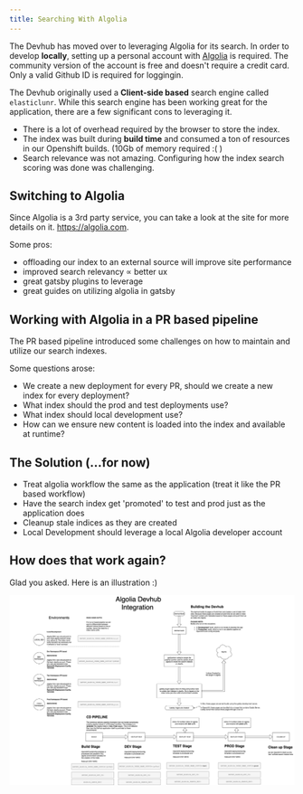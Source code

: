 ```yaml
---
title: Searching With Algolia
---
```

<!-- Please note the above frontmatter is just incase we would want to 'host' this document as a site
in gatsby -->

The Devhub has moved over to leveraging Algolia for its search. In order to develop __locally__, setting
up a personal account with [Algolia](https://algolia.com) is required. The community version of the account is 
free and doesn't require a credit card. Only a valid Github ID is required for loggingin.

The Devhub originally used a __Client-side based__ search engine called `elasticlunr`. While this 
search engine has been working great for the application, there are a few significant cons to leveraging
it.

- There is a lot of overhead required by the browser to store the index.
- The index was built during __build time__ and consumed a ton of resources in our Openshift builds. (10Gb of memory required :( )
- Search relevance was not amazing. Configuring how the index search scoring was done was challenging. 


## Switching to Algolia

Since Algolia is a 3rd party service, you can take a look at the site for more details on it. https://algolia.com.

Some pros: 

- offloading our index to an external source will improve site performance
- improved search relevancy ∝ better ux
- great gatsby plugins to leverage
- great guides on utilizing algolia in gatsby


## Working with Algolia in a PR based pipeline

The PR based pipeline introduced some challenges on how to maintain and utilize our search indexes. 

Some questions arose:

- We create a new deployment for every PR, should we create a new index for every deployment?
- What index should the prod and test deployments use?
- What index should local development use?
- How can we ensure new content is loaded into the index and available at runtime?


## The Solution (...for now)

- Treat algolia workflow the same as the application (treat it like the PR based workflow)
- Have the search index get 'promoted' to test and prod just as the application does
- Cleanup stale indices as they are created
- Local Development should leverage a local Algolia developer account


## How does that work again?

Glad you asked. Here is an illustration :)

![algolia-integration](./images/algolia-integration.png)


